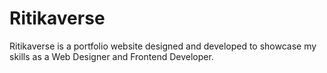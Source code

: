 # Ritikaverse
Ritikaverse is a portfolio website designed and developed to showcase my skills as a Web Designer and Frontend Developer.
